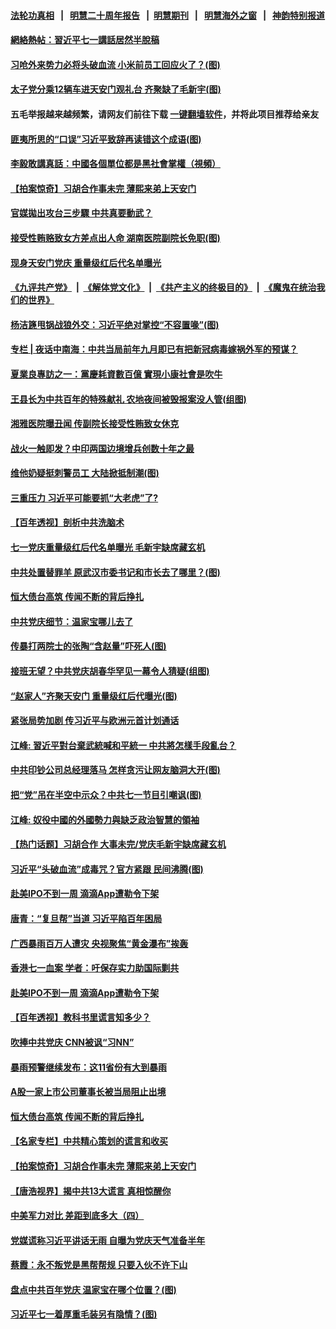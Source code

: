 #### [法轮功真相](https://github.com/gfw-breaker/truth/blob/master/README.md?t=0) &nbsp;&nbsp;|&nbsp;&nbsp; [明慧二十周年报告](https://github.com/gfw-breaker/mh-reports/blob/master/README.md?t=0) &nbsp;&nbsp;|&nbsp;&nbsp;[明慧期刊](https://github.com/gfw-breaker/mh-qikan) &nbsp;&nbsp;|&nbsp;&nbsp; [明慧海外之窗](https://github.com/gfw-breaker/mh-news/blob/master/README.md?t=0) &nbsp;&nbsp;|&nbsp;&nbsp; [神韵特别报道](https://github.com/gfw-breaker/mh-news/blob/master/shenyun.md?t=0)
#### [ 網絡熱帖：習近平七一講話居然半脫稿](https://github.com/gfw-breaker/banned-news3/blob/master/pages/soh5/522422.md)
#### [ 习呛外来势力必将头破血流 小米前员工回应火了？(图)](https://github.com/gfw-breaker/banned-news3/blob/master/pages/p1/976976.md)
#### [ 太子党分乘12辆车进天安门观礼台 齐聚缺了毛新宇(图)](https://github.com/gfw-breaker/banned-news3/blob/master/pages/p2/976940.md)
#### 五毛举报越来越频繁，请网友们前往下载 [一键翻墙软件](https://github.com/gfw-breaker/ssr-accounts)，并将此项目推荐给亲友
#### [ 匪夷所思的“口误”习近平致辞再读错这个成语(图)](https://github.com/gfw-breaker/banned-news3/blob/master/pages/p2/976917.md)
#### [ 李毅敢講真話：中國各個單位都是黑社會掌權（視頻）](https://github.com/gfw-breaker/banned-news3/blob/master/pages/soh5/522143.md)
#### [ 【拍案惊奇】习胡合作事未完 薄熙来弟上天安门](https://github.com/gfw-breaker/banned-news3/blob/master/pages/nsc413/n13065867.md)
#### [ 官媒拋出攻台三步驟 中共真要動武？](https://github.com/gfw-breaker/banned-news3/blob/master/pages/soh5/522278.md)
#### [ 接受性贿赂致女方差点出人命 湖南医院副院长免职(图)](https://github.com/gfw-breaker/banned-news3/blob/master/pages/p2/977033.md)
#### [ 现身天安门党庆 重量级红后代名单曝光](https://github.com/gfw-breaker/banned-news3/blob/master/pages/nsc413/n13065475.md)
#### [《九评共产党》](https://github.com/begood0513/9ping.md/blob/master/README.md) &nbsp;|&nbsp; [《解体党文化》](../../../../jtdwh.md/blob/master/README.md)  &nbsp;|&nbsp; [《共产主义的终极目的》](../../../../gczydzjmd.md/blob/master/README.md) &nbsp;|&nbsp; [《魔鬼在统治我们的世界》](../../../../mgztzwmdsj.md/blob/master/README.md) 
#### [ 杨洁篪甩锅战狼外交：习近平绝对掌控“不容置喙”(图)](https://github.com/gfw-breaker/banned-news3/blob/master/pages/p2/977024.md)
#### [ 专栏 | 夜话中南海：中共当局前年九月即已有把新冠病毒嫁祸外军的预谋？](https://github.com/gfw-breaker/banned-news3/blob/master/pages/yehuazhongnanhai/gx-07022021171105.md)
#### [ 夏業良專訪之一：黨慶耗資數百億 實現小康社會是吹牛](https://github.com/gfw-breaker/banned-news3/blob/master/pages/soh5/522299.md)
#### [ 王县长为中共百年的特殊献礼 农地夜间被毁报案没人管(组图)](https://github.com/gfw-breaker/banned-news3/blob/master/pages/p1/976998.md)
#### [ 湘雅医院曝丑闻 传副院长接受性贿致女休克](https://github.com/gfw-breaker/banned-news3/blob/master/pages/nsc413/n13066315.md)
#### [ 战火一触即发？中印两国边境增兵创数十年之最](https://github.com/gfw-breaker/banned-news3/blob/master/pages/prog204/a103157794.md)
#### [ 维他奶疑挺刺警员工 大陆掀抵制潮(图)](https://github.com/gfw-breaker/banned-news3/blob/master/pages/p1/976996.md)
#### [ 三重压力 习近平可能要抓“大老虎”了?](https://github.com/gfw-breaker/banned-news3/blob/master/pages/soh186/261898.md)
#### [ 【百年透视】剖析中共洗脑术](https://github.com/gfw-breaker/banned-news3/blob/master/pages/prog204/a103157825.md)
#### [ 七一党庆重量级红后代名单曝光 毛新宇缺席藏玄机](https://github.com/gfw-breaker/banned-news3/blob/master/pages/prog1138/a103157741.md)
#### [ 中共处置替罪羊 原武汉市委书记和市长去了哪里？(图)](https://github.com/gfw-breaker/banned-news3/blob/master/pages/p2/976955.md)
#### [ 恒大债台高筑 传闻不断的背后挣扎](https://github.com/gfw-breaker/banned-news3/blob/master/pages/nf4514/n13065692.md)
#### [ 中共党庆细节：温家宝哪儿去了](https://github.com/gfw-breaker/banned-news3/blob/master/pages/prog1138/a103157128.md)
#### [ 传暴打两院士的张陶“含赵量”吓死人(图)](https://github.com/gfw-breaker/banned-news3/blob/master/pages/p2/977101.md)
#### [ 接班无望？中共党庆胡春华罕见一幕令人猜疑(组图)](https://github.com/gfw-breaker/banned-news3/blob/master/pages/p2/976843.md)
#### [ “赵家人”齐聚天安门 重量级红后代曝光(图)](https://github.com/gfw-breaker/banned-news3/blob/master/pages/p1/977001.md)
#### [ 紧张局势加剧 传习近平与欧洲元首计划通话](https://github.com/gfw-breaker/banned-news3/blob/master/pages/nsc413/n13067124.md)
#### [ 江峰: 習近平對台棄武統喊和平統一 中共將怎樣手段亂台？](https://github.com/gfw-breaker/banned-news3/blob/master/pages/soh5/522371.md)
#### [ 中共印钞公司总经理落马 怎样贪污让网友脑洞大开(图)](https://github.com/gfw-breaker/banned-news3/blob/master/pages/p2/976956.md)
#### [ 把“党”吊在半空中示众？中共七一节目引嘲讽(图)](https://github.com/gfw-breaker/banned-news3/blob/master/pages/p1/976915.md)
#### [ 江峰: 奴役中國的外國勢力與缺乏政治智慧的領袖](https://github.com/gfw-breaker/banned-news3/blob/master/pages/soh5/521774.md)
#### [ 【热门话题】习胡合作 大事未完/党庆毛新宇缺席藏玄机](https://github.com/gfw-breaker/banned-news3/blob/master/pages/prog204/a103157852.md)
#### [ 习近平“头破血流”成毒咒？官方紧跟 民间沸腾(图)](https://github.com/gfw-breaker/banned-news3/blob/master/pages/p1/977092.md)
#### [ 赴美IPO不到一周 滴滴App遭勒令下架](https://github.com/gfw-breaker/banned-news3/blob/master/pages/nsc413/n13066826.md)
#### [ 唐青：“复旦帮”当道 习近平陷百年困局](https://github.com/gfw-breaker/banned-news3/blob/master/pages/nsc413/n13066148.md)
#### [ 广西暴雨百万人遭灾 央视聚焦“黄金瀑布”挨轰](https://github.com/gfw-breaker/banned-news3/blob/master/pages/nsc413/n13065877.md)
#### [ 香港七一血案 学者：吁保存实力助国际剿共](https://github.com/gfw-breaker/banned-news3/blob/master/pages/nsc413/n13063671.md)
#### [ 赴美IPO不到一周 滴滴App遭勒令下架](https://github.com/gfw-breaker/banned-news3/blob/master/pages/nf4514/n13066826.md)
#### [ 【百年透视】教科书里谎言知多少？](https://github.com/gfw-breaker/banned-news3/blob/master/pages/nf4514/n13064563.md)
#### [ 吹捧中共党庆 CNN被讽“习NN”](https://github.com/gfw-breaker/banned-news3/blob/master/pages/prog1138/a103157371.md)
#### [ 暴雨预警继续发布：这11省份有大到暴雨](https://github.com/gfw-breaker/banned-news3/blob/master/pages/p1/977073.md)
#### [ A股一家上市公司董事长被当局阻止出境](https://github.com/gfw-breaker/banned-news3/blob/master/pages/nsc413/n13065763.md)
#### [ 恒大债台高筑 传闻不断的背后挣扎](https://github.com/gfw-breaker/banned-news3/blob/master/pages/nsc413/n13065692.md)
#### [ 【名家专栏】中共精心策划的谎言和收买](https://github.com/gfw-breaker/banned-news3/blob/master/pages/nsc413/n13065253.md)
#### [ 【拍案惊奇】习胡合作事未完 薄熙来弟上天安门](https://github.com/gfw-breaker/banned-news3/blob/master/pages/nsc412/n13065867.md)
#### [ 【唐浩视界】揭中共13大谎言 真相惊醒你](https://github.com/gfw-breaker/banned-news3/blob/master/pages/nf4514/n13065208.md)
#### [ 中美军力对比 差距到底多大（四）](https://github.com/gfw-breaker/banned-news3/blob/master/pages/nf4514/n13064742.md)
#### [ 党媒谎称习近平讲话无雨 自曝为党庆天气准备半年](https://github.com/gfw-breaker/banned-news3/blob/master/pages/prog204/a103157682.md)
#### [ 蔡霞：永不叛党是黑帮帮规 只要入伙不许下山](https://github.com/gfw-breaker/banned-news3/blob/master/pages/prog1138/a103157712.md)
#### [ 盘点中共百年党庆 温家宝在哪个位置？(图)](https://github.com/gfw-breaker/banned-news3/blob/master/pages/p2/976883.md)
#### [ 习近平七一着厚重毛装另有隐情？(图)](https://github.com/gfw-breaker/banned-news3/blob/master/pages/p2/976856.md)
